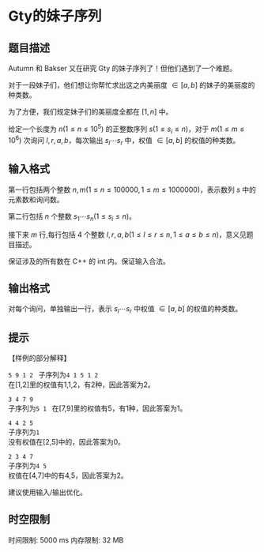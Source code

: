 # Gty的妹子序列

## 题目描述

Autumn 和 Bakser 又在研究 Gty 的妹子序列了！但他们遇到了一个难题。

对于一段妹子们，他们想让你帮忙求出这之内美丽度 $\in[a,b]$ 的妹子的美丽度的种类数。

为了方便，我们规定妹子们的美丽度全都在 $[1,n]$ 中。

给定一个长度为 $n(1\le n\leq 10^5)$ 的正整数序列 $s(1\le s_i\le n)$，对于 $m(1\le m\le 10^6)$ 次询问 $l,r,a,b$，每次输出 $s_l\cdots s_r$ 中，权值 $\in[a,b]$ 的权值的种类数。

## 输入格式

第一行包括两个整数 $n,m(1 \le n \le 100000,1 \le m \le 1000000)$，表示数列 $s$ 中的元素数和询问数。  

第二行包括 $n$ 个整数 $s_1\cdots s_n(1 \le s_i\le n)$。  

接下来 $m$ 行,每行包括 $4$ 个整数 $l,r,a,b(1 \le l \le r \le n,1 \le a \le b \le n)$，意义见题目描述。  

保证涉及的所有数在 C++ 的 int 内。保证输入合法。  

## 输出格式

对每个询问，单独输出一行，表示 $s_l \cdots s_r$ 中权值 $\in [a,b]$ 的权值的种类数。

## 提示

【样例的部分解释】
 
`5 9 1 2 `
子序列为`4 1 5 1 2`  
在[1,2]里的权值有1,1,2，有2种，因此答案为2。  

`3 4 7 9`  
子序列为`5 1 ` 
在[7,9]里的权值有5，有1种，因此答案为1。  

`4 4 2 5`  
子序列为`1`  
没有权值在[2,5]中的，因此答案为0。  

`2 3 4 7`  
子序列为`4 5`  
权值在[4,7]中的有4,5，因此答案为2。  

建议使用输入/输出优化。  

## 时空限制

时间限制: 5000 ms
内存限制: 32 MB
